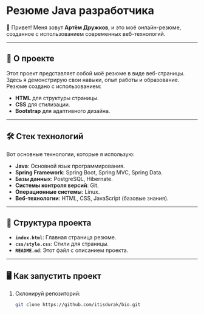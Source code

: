 # Резюме Java разработчика

👋 Привет! Меня зовут **Артём Дружков**, и это моё онлайн-резюме, созданное с использованием современных веб-технологий.

---

## 🚀 О проекте

Этот проект представляет собой моё резюме в виде веб-страницы. Здесь я демонстрирую свои навыки, опыт работы и образование. Резюме создано с использованием:

- **HTML** для структуры страницы.
- **CSS** для стилизации.
- **Bootstrap** для адаптивного дизайна.

---

## 🛠️ Стек технологий

Вот основные технологии, которые я использую:

- **Java**: Основной язык программирования.
- **Spring Framework**: Spring Boot, Spring MVC, Spring Data.
- **Базы данных**: PostgreSQL, Hibernate.
- **Системы контроля версий**: Git.
- **Операционные системы**: Linux.
- **Веб-технологии**: HTML, CSS, JavaScript (базовые знания).

---

## 📂 Структура проекта

- **`index.html`**: Главная страница резюме.
- **`css/style.css`**: Стили для страницы.
- **`README.md`**: Этот файл с описанием проекта.

---

## 🖥️ Как запустить проект

1. Склонируй репозиторий:
   ```bash
   git clone https://github.com/itisdurak/bio.git
